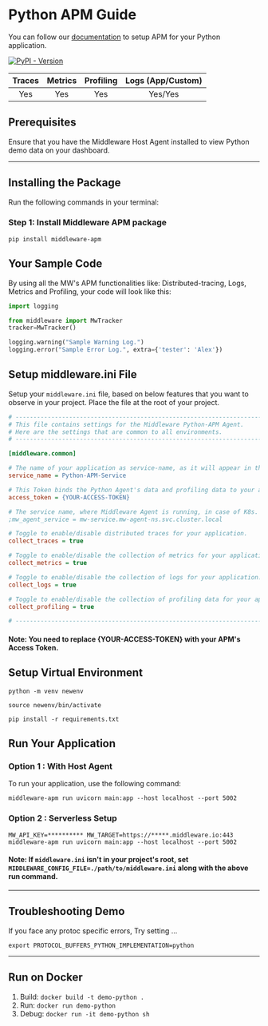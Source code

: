 # Python APM Guide
You can follow our [documentation](https://docs.middleware.io/docs/apm-configuration/python/python-apm-setup) to setup APM for your Python application.

[![PyPI - Version](https://img.shields.io/pypi/v/middleware-apm)](https://pypi.org/project/middleware-apm/)


|  Traces  |  Metrics  |  Profiling  |  Logs (App/Custom)  |
|:--------:|:---------:|:-----------:|:-------------------:|
|   Yes    |    Yes    |     Yes     |       Yes/Yes       |

## Prerequisites
Ensure that you have the Middleware Host Agent installed to view Python demo data on your dashboard.

---------------------

## Installing the Package
Run the following commands in your terminal:
### Step 1: Install Middleware APM package
```shell
pip install middleware-apm
```

## Your Sample Code
By using all the MW's APM functionalities like: Distributed-tracing, Logs, Metrics and Profiling, your code will look like this:
```python
import logging

from middleware import MwTracker
tracker=MwTracker()

logging.warning("Sample Warning Log.")
logging.error("Sample Error Log.", extra={'tester': 'Alex'})
```
## Setup middleware.ini File
Setup your `middleware.ini` file, based on below features that you want to observe in your project. Place the file at the root of your project.
```ini
# ---------------------------------------------------------------------------
# This file contains settings for the Middleware Python-APM Agent.
# Here are the settings that are common to all environments.
# ---------------------------------------------------------------------------

[middleware.common]

# The name of your application as service-name, as it will appear in the UI to filter out your data.
service_name = Python-APM-Service

# This Token binds the Python Agent's data and profiling data to your account.
access_token = {YOUR-ACCESS-TOKEN}

# The service name, where Middleware Agent is running, in case of K8s.
;mw_agent_service = mw-service.mw-agent-ns.svc.cluster.local

# Toggle to enable/disable distributed traces for your application.
collect_traces = true

# Toggle to enable/disable the collection of metrics for your application.
collect_metrics = true

# Toggle to enable/disable the collection of logs for your application.
collect_logs = true

# Toggle to enable/disable the collection of profiling data for your application.
collect_profiling = true

# ---------------------------------------------------------------------------
```
#### Note: You need to replace <strong>\{YOUR-ACCESS-TOKEN\}</strong> with your APM's Access Token.


## Setup Virtual Environment
```
python -m venv newenv
```
```
source newenv/bin/activate
```
```
pip install -r requirements.txt
```

## Run Your Application 

### Option 1 : With Host Agent
To run your application, use the following command:
```shell
middleware-apm run uvicorn main:app --host localhost --port 5002
```
### Option 2 : Serverless Setup
```shell
MW_API_KEY=********** MW_TARGET=https://*****.middleware.io:443 middleware-apm run uvicorn main:app --host localhost --port 5002
```
#### Note: If `middleware.ini` isn't in your project's root, set `MIDDLEWARE_CONFIG_FILE=./path/to/middleware.ini` along with the above run command.

---------------------------------

## Troubleshooting Demo
If you face any protoc specific errors, Try setting ...
```
export PROTOCOL_BUFFERS_PYTHON_IMPLEMENTATION=python
```
---------------------------------
## Run on Docker
1. Build: `docker build -t demo-python .`
2. Run: `docker run demo-python`
3. Debug: `docker run -it demo-python sh`